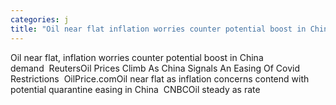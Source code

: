 ```yaml
---
categories: j
title: "Oil near flat inflation worries counter potential boost in China demand  Reuters"
---
```

Oil near flat, inflation worries counter potential boost in China demand&nbsp;&nbsp;ReutersOil Prices Climb As China Signals An Easing Of Covid Restrictions&nbsp;&nbsp;OilPrice.comOil near flat as inflation concerns contend with potential quarantine easing in China&nbsp;&nbsp;CNBCOil steady as rate 